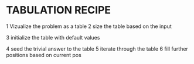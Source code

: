# TABULATION RECIPE

1 Vizualize the problem as a table
2 size the table based on the input

3 initialize the table with default values

4 seed the trivial answer to the table
5 iterate through the table
6 fill further positions based on current pos
